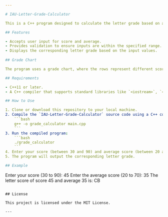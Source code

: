 ```yaml
---

# IAU-Letter-Grade-Calculator

This is a C++ program designed to calculate the letter grade based on a student's score and average score, using a predefined grade chart. The program prompts the user to input their score and average, then outputs the corresponding letter grade from the chart.

## Features

- Accepts user input for score and average.
- Provides validation to ensure inputs are within the specified range.
- Displays the corresponding letter grade based on the input values.
  
## Grade Chart

The program uses a grade chart, where the rows represent different score ranges and the columns represent different average ranges. The values in the chart correspond to the letter grades.

## Requirements

- C++11 or later.
- A C++ compiler that supports standard libraries like `<iostream>`, `<sstream>`, `<vector>`, and `<limits>`.

## How to Use

1. Clone or download this repository to your local machine.
2. Compile the `IAU-Letter-Grade-Calculator` source code using a C++ compiler:
    ```bash
    g++ -o grade_calculator main.cpp
    ```
3. Run the compiled program:
    ```bash
    ./grade_calculator
    ```
4. Enter your score (between 30 and 90) and average score (between 20 and 70) when prompted.
5. The program will output the corresponding letter grade.

## Example

```
Enter your score (30 to 90): 45
Enter the average score (20 to 70): 35
The letter score of score 45 and average 35 is: CB
```

## License

This project is licensed under the MIT License.

---
```

